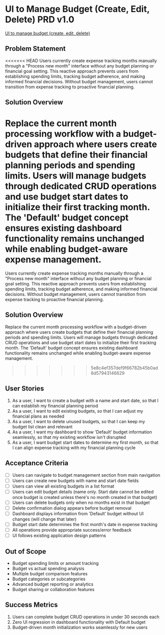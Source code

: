 # UI to Manage Budget (Create, Edit, Delete) PRD v1.0

[UI to manage budget (create, edit, delete)](https://github.com/MarcinOrlowski/pyggy-expense-tracker/issues/41)

## Problem Statement

<<<<<<< HEAD
Users currently create expense tracking months manually through a "Process new month" interface
without any budget planning or financial goal setting. This reactive approach prevents users from
establishing spending limits, tracking budget adherence, and making informed financial decisions.
Without budget management, users cannot transition from expense tracking to proactive financial
planning.

## Solution Overview

Replace the current month processing workflow with a budget-driven approach where users create
budgets that define their financial planning periods and spending limits. Users will manage budgets
through dedicated CRUD operations and use budget start dates to initialize their first tracking
month. The 'Default' budget concept ensures existing dashboard functionality remains unchanged while
enabling budget-aware expense management.
=======
Users currently create expense tracking months manually through a "Process new month" interface without any budget planning or financial goal setting. This reactive approach prevents users from establishing spending limits, tracking budget adherence, and making informed financial decisions. Without budget management, users cannot transition from expense tracking to proactive financial planning.

## Solution Overview

Replace the current month processing workflow with a budget-driven approach where users create budgets that define their financial planning periods and spending limits. Users will manage budgets through dedicated CRUD operations and use budget start dates to initialize their first tracking month. The 'Default' budget concept ensures existing dashboard functionality remains unchanged while enabling budget-aware expense management.
>>>>>>> 5e8c4ef357def9f66782b45b0ad8d57943146629

## User Stories

1. As a user, I want to create a budget with a name and start date, so that I can establish my financial planning period
2. As a user, I want to edit existing budgets, so that I can adjust my financial plans as needed
3. As a user, I want to delete unused budgets, so that I can keep my budget list clean and relevant
4. As a user, I want my dashboard to show 'Default' budget information seamlessly, so that my existing workflow isn't disrupted
5. As a user, I want budget start dates to determine my first month, so that I can align expense tracking with my financial planning cycle

## Acceptance Criteria

- [ ] Users can navigate to budget management section from main navigation
- [ ] Users can create new budgets with name and start date fields
- [ ] Users can view all existing budgets in a list format
- [ ] Users can edit budget details (name only. Start date cannot be edited once budget is created unless there's no month created in that budget)
- [ ] Users can delete budgets only when no months exist in that budget
- [ ] Delete confirmation dialog appears before budget removal
- [ ] Dashboard displays information from 'Default' budget without UI changes (will change that later)
- [ ] Budget start date determines the first month's date in expense tracking
- [ ] All operations provide appropriate success/error feedback
- [ ] UI follows existing application design patterns

## Out of Scope

- Budget spending limits or amount tracking
- Budget vs actual spending analysis
- Multiple budget comparison features
- Budget categories or subcategories
- Advanced budget reporting or analytics
- Budget sharing or collaboration features

## Success Metrics

1. Users can complete budget CRUD operations in under 30 seconds each
2. Zero UI regression in dashboard functionality with Default budget
3. Budget-driven month initialization works seamlessly for new users
